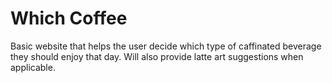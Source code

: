 # Which Coffee

Basic website that helps the user decide which type of caffinated beverage they should enjoy that day. Will also provide latte art suggestions when applicable.

